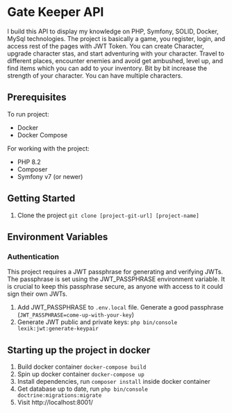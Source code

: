 # Gate Keeper API 

I build this API to display my knowledge on PHP, Symfony, SOLID, Docker, MySql technologies. The project is basically a game, you register, login, and 
access rest of the pages with JWT Token. You can create Character, upgrade character stas, and start adventuring with your character. Travel to different 
places, encounter enemies and avoid get ambushed, level up, and find items which you can add to your inventory. Bit by bit increase the strength of your 
character. You can have multiple characters.

## Prerequisites
To run project:
- Docker
- Docker Compose

For working with the project:
- PHP 8.2
- Composer
- Symfony v7 (or newer)

## Getting Started
1. Clone the project `git clone [project-git-url] [project-name]`

## Environment Variables
### Authentication
This project requires a JWT passphrase for generating and verifying JWTs. The passphrase is set using the JWT_PASSPHRASE environment variable. It is crucial to keep this passphrase secure, as anyone with access to it could sign their own JWTs.
1. Add JWT_PASSPHRASE to `.env.local` file. Generate a good passphrase (`JWT_PASSPHRASE=come-up-with-your-key`)
2. Generate JWT public and private keys: `php bin/console lexik:jwt:generate-keypair`


## Starting up the project in docker
1. Build docker container `docker-compose build`
2. Spin up docker container `docker-compose up`
3. Install dependencies, run `composer install` inside docker container
4. Get database up to date, run `php bin/console doctrine:migrations:migrate`
4. Visit http://localhost:8001/